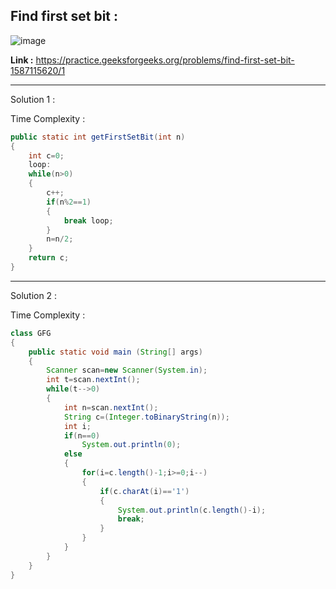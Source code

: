 ## Find first set bit :

![image](https://user-images.githubusercontent.com/23376002/169872990-2ef06025-b768-403a-b0e3-5ced840b880a.png)


**Link :** https://practice.geeksforgeeks.org/problems/find-first-set-bit-1587115620/1


------------------------------------------------------------------------------------------------------------------------------------------------------


Solution 1 :

Time Complexity :


```java
public static int getFirstSetBit(int n)
{
    int c=0;
    loop:
    while(n>0)
    {
        c++;
        if(n%2==1)
        {
            break loop;
        }
        n=n/2;
    }
    return c;    
}
```


------------------------------------------------------------------------------------------------------------------------------------------------------


Solution 2 :

Time Complexity :


```java
class GFG
{
	public static void main (String[] args)
    {
        Scanner scan=new Scanner(System.in);
        int t=scan.nextInt();
        while(t-->0)
        {
            int n=scan.nextInt();
            String c=(Integer.toBinaryString(n));
		    int i;
		    if(n==0)
		        System.out.println(0);
		    else
		    {
    		    for(i=c.length()-1;i>=0;i--)
    		    {
    		        if(c.charAt(i)=='1')
    		        {
    		            System.out.println(c.length()-i);
    		            break;
    		        }
    		    }
		    }
        }
    }
}
```



